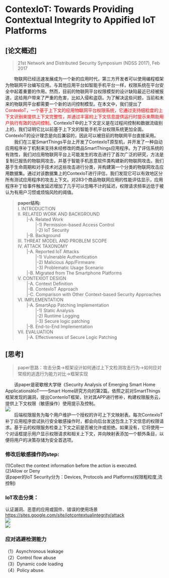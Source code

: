 # ContexIoT: Towards Providing Contextual Integrity to Appified IoT Platforms

## [论文概述]
>21st Network and Distributed Security Symposium (NDSS 2017), Feb 2017

&emsp;&emsp;物联网已经迅速发展成为一个新的应用时代，第三方开发者可以使用编程框架为物联网平台编写应用。与其他应用平台如智能手机平台一样，权限系统在平台安全中起着重要的作用。然而，目前的物联网平台权限模型的设计缺陷最近已经被报道，这给用户带来了严重的危害，比如入侵和盗窃。为了解决这些问题，当前和未来的物联网平台都需要一个新的访问控制模型。在本文中，我们提出了<font color='red'>ContexIoT，一个基于上下文的应用物联网平台权限系统，它通过支持细粒度的上下文识别来提供上下文完整性，并通过丰富的上下文信息提供运行时提示来帮助用户执行有效的访问控制。</font>ContexIoT中的上下文定义是在过程间控制和数据流级别上的，我们证明它比以前基于上下文的智能手机平台权限系统更加全面。ContexIoT的设计理念是向后兼容的，因此可以被目前的物联网平台直接采用。   
&emsp;&emsp;我们在三星SmartThings平台上开发了ContexIoT原型机，并开发了一种自动应用程序补丁机制来支持未经修改的商品SmartThings应用程序。为了评估系统的有效性，我们对应用物联网平台上可能发生的攻击进行了首次广泛的研究，方法是复制已报告的物联网攻击，并基于智能手机恶意软件类构建新的物联网攻击。我们基于生命周期和对手技术对这些攻击进行分类，并构建第一个分类的物联网攻击应用数据集。通过对该数据集上的ContexIoT进行评估，我们发现它可以有效地区分所有测试应用程序的攻击上下文。对283个商品物联网应用的性能评估显示，应用程序补丁给事件触发延迟增加了几乎可以忽略不计的延迟，权限请求频率远低于被认为有用户习惯或烦恼风险的阈值。 
>__paper结构:__  
>I. INTRODUCTION  
>II. RELATED WORK AND BACKGROUND  
>&emsp;&emsp;|-A. Related Work   
>&emsp;&emsp;&emsp;&emsp;|-1) Permission-based Access Control   
>&emsp;&emsp;&emsp;&emsp;|-2) IoT Security  
>&emsp;&emsp;|-B. Background   
>III. THREAT MODEL AND PROBLEM SCOPE   
>IV. ATTACK TAXONOMY  
>&emsp;&emsp;|-A. Reported IoT Attacks   
>&emsp;&emsp;&emsp;&emsp;|-1) Vulnerable Authentication   
>&emsp;&emsp;&emsp;&emsp;|-2) Malicious App/Firmware   
>&emsp;&emsp;&emsp;&emsp;|-3) Problematic Usage Scenario   
>&emsp;&emsp;|-B. Migrated from The Smartphone Platforms   
>V. CONTEXIOT DESIGN   
>&emsp;&emsp;|-A. Context Definition  
>&emsp;&emsp;|-B. ContexIoT Approach   
>&emsp;&emsp;|-C. Comparison with Other Context-based Security Approaches  
>VI. IMPLEMENTATION  
>&emsp;&emsp;|-A. SmartApp Patching Implementation  
>&emsp;&emsp;&emsp;&emsp;|-1) Static Analysis  
>&emsp;&emsp;&emsp;&emsp;|-2) Runtime Logging  
>&emsp;&emsp;&emsp;&emsp;|-3) Secure logic patching  
>&emsp;&emsp;|-B. End-to-End Implementation  
>VII. EVALUATION   
>&emsp;&emsp;|-A. Effectiveness of Secure Logic Patching   
## [思考]
>paper思路：攻击分类->框架设计如何通过上下文检测攻击行为->如何应对常规的逃逸行为能力对比->框架实现

&emsp;&emsp;该paper是密歇根大学继《Security Analysis of Emerging Smart Home Applications》IoT——Smart Home研究方向的第2篇。依照之前对SmartThings框架发现的漏洞，提出ContenIoT框架，针对其APP进行修补，构建权限服务云，提供上下文权限（敏感操作）使用提示及控制。   
![](https://raw.githubusercontent.com/iromise/NISL-IoT/master/smart%20home/images/contexiot_3.PNG?token=AI5pPWLjEIdb8Nd8FoSBDea7jFcn8UI1ks5cDyZTwA%3D%3D)  
&emsp;&emsp;后端权限服务为每个用户维护一个授权的许可上下文映射表。每次ContexIoT补丁应用程序尝试执行安全敏感操作时，都会向后台发送包含上下文信息的权限请求。基于云的权限服务检查上下文之前是否被允许或拒绝。如果没有，它将使用一个对话框提示用户显示权限请求和相关上下文，并向映射表添加一个额外条目，以便将用户的决策存储为安全首选项。
### 修改后敏感操作的step:  
(1)Collect the context information before the action is executed.  
(2)Allow or Deny   
该paper的IoT Security分为：Devices, Protocols and Platforms(权限粗粒度,流控制)  
### IoT攻击分类：
认证漏洞、恶意的应用或固件、错误的使用场景   
https://sites.google.com/site/iotcontextualintegrity/attack   
![](https://raw.githubusercontent.com/iromise/NISL-IoT/master/smart%20home/images/contexiot_1.PNG?token=AI5pPcbQRUOire68O_8H_pK68v5aHwWbks5cDyWfwA%3D%3D)  
![](https://raw.githubusercontent.com/iromise/NISL-IoT/master/smart%20home/images/contexiot_2.PNG?token=AI5pPQKRruYkZPJUfCzb3LaZ4D_97HDSks5cDyYMwA%3D%3D)  
### 应对逃避检测能力
（1）Asynchronous leakage   
（2）Control flow abuse  
（3）Dynamic code loading  
（4）Policy abuse.   
